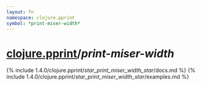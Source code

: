 ```yaml
---
layout: fn
namespace: clojure.pprint
symbol: *print-miser-width*
---
```


# [clojure.pprint](../)/*print-miser-width*

{% include 1.4.0/clojure.pprint/_star_print_miser_width_star_/docs.md %}
{% include 1.4.0/clojure.pprint/_star_print_miser_width_star_/examples.md %}

